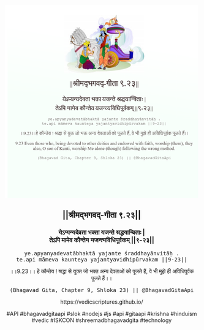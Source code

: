 <img src="../../asset/BG_9_23.png"/>
<center><h2>||श्रीमद्‍भगवद्‍-गीता ९.२३||</h2>
<h3>येऽप्यन्यदेवता भक्ता यजन्ते श्रद्धयान्विताः |<br/>तेऽपि मामेव कौन्तेय यजन्त्यविधिपूर्वकम् ||९-२३||</h3>
<pre>ye.apyanyadevatābhaktā yajante śraddhayānvitāḥ .<br/>te.api māmeva kaunteya yajantyavidhipūrvakam ||9-23||</pre>
<p>।।9.23।। हे कौन्तेय ! श्रद्धा से युक्त जो भक्त अन्य देवताओं को पूजते हैं, वे भी मुझे ही अविधिपूर्वक पूजते हैं।।</p>
<pre>(Bhagavad Gita, Chapter 9, Shloka 23) || @BhagavadGitaApi</pre><p>https://vedicscriptures.github.io/</p><p>#API #bhagavadgitaapi #slok #nodejs #js #api #gitaapi #krishna #hinduism #vedic #ISKCON #shreemadbhagavadgita #technology</p></center>